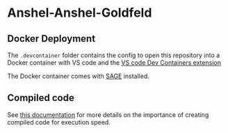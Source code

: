 # Anshel-Anshel-Goldfeld

## Docker Deployment

The `.devcontainer` folder contains the config to open this repository into a
Docker container with VS code and the [VS code Dev Containers
extension](https://code.visualstudio.com/docs/devcontainers/containers)

The Docker container comes with [SAGE](https://www.sagemath.org/) installed.

## Compiled code

 See [this documentation](https://doc.sagemath.org/html/en/tutorial/programming.html) for more details on the importance of creating compiled code for execution speed.
